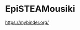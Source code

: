 # EpiSTEAMousiki

<!-- conda env create -f environment.yml -->

<!-- conda activate stea -->

https://mybinder.org/

